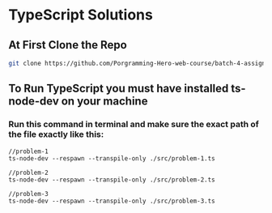 # TypeScript Solutions

## At First Clone the Repo

```bash
git clone https://github.com/Porgramming-Hero-web-course/batch-4-assignment-1-maybemahdi.git
```

## To Run TypeScript you must have installed ts-node-dev on your machine

### Run this command in terminal and make sure the exact path of the file exactly like this:
```tsx
//problem-1
ts-node-dev --respawn --transpile-only ./src/problem-1.ts

//problem-2
ts-node-dev --respawn --transpile-only ./src/problem-2.ts

//problem-3
ts-node-dev --respawn --transpile-only ./src/problem-3.ts
```
